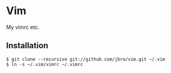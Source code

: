 Vim
===
My vimrc etc.

Installation
------------
`$ git clone --recursive git://github.com/jbro/vim.git ~/.vim`  
`$ ln -s ~/.vim/vimrc ~/.vimrc`
